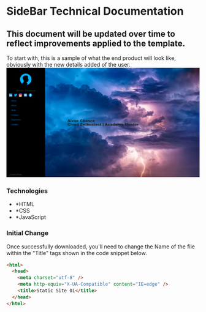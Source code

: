 # SideBar Technical Documentation

## This document will be updated over time to reflect improvements applied to the template.

To start with, this is a sample of what the end product will look like, obviously with the new details added of the user.
<img src="img/billboard-demo.png"/>

### Technologies

- \*HTML
- \*CSS
- \*JavaScript

### Initial Change

Once successfully downloaded, you'll need to change the Name of the file within the "Title" tags shown in the code snippet below.

```html
<html>
  <head>
    <meta charset="utf-8" />
    <meta http-equiv="X-UA-Compatible" content="IE=edge" />
    <title>Static Site 01</title>
  </head>
</html>
```
